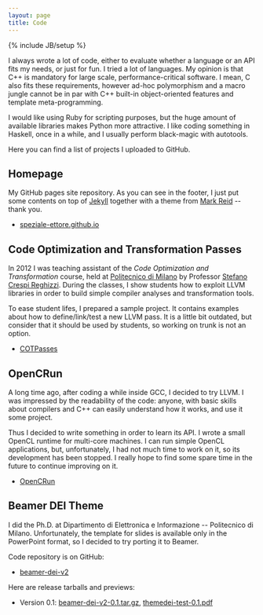 ```yaml
---
layout: page
title: Code
---
```

{% include JB/setup %}

I always wrote a lot of code, either to evaluate whether a language or an API fits my needs, or just for fun.
I tried a lot of languages.
My opinion is that C++ is mandatory for large scale, performance-critical software.
I mean, C also fits these requirements, however ad-hoc polymorphism and a macro jungle cannot be in par with C++ built-in object-oriented features and template meta-programming.

I would like using Ruby for scripting purposes, but the huge amount of available libraries makes Python more attractive.
I like coding something in Haskell,  once in a while, and I usually perform black-magic with autotools.

Here you can find a list of projects I uploaded to GitHub.

Homepage
--------

My GitHub pages site repository.
As you can see in the footer, I just put some contents on top of [Jekyll][www/jekyll] together with a theme from [Mark Reid][www/markReid] -- thank you.

* [speziale-ettore.github.io](https://github.com/speziale-ettore/speziale-ettore.github.com)

Code Optimization and Transformation Passes
-------------------------------------------

In 2012 I was teaching assistant of the _Code Optimization and Transformation_ course, held at [Politecnico di Milano][www/polimi] by Professor [Stefano Crespi Reghizzi](mailto:crespi@elet.polimi.it).
During the classes, I show students how to exploit LLVM libraries in order to build simple compiler analyses and transformation tools.

To ease student lifes, I prepared a sample project.
It contains examples about how to define/link/test a new LLVM pass.
It is a little bit outdated, but consider that it should be used by students, so working on trunk is not an option.

* [COTPasses](https://github.com/speziale-ettore/COTPasses)

OpenCRun
--------

A long time ago, after coding a while inside GCC, I decided to try LLVM.
I was impressed by the readability of the code: anyone, with basic skills about compilers and C++ can easily understand how it works, and use it some project.

Thus I decided to write something in order to learn its API. I wrote a small OpenCL runtime for multi-core machines.
I can run simple OpenCL applications, but, unfortunately, I had not much time to work on it, so its development has been stopped.
I really hope to find some spare time in the future to continue improving on it.

* [OpenCRun](https://github.com/speziale-ettore/OpenCRun)

Beamer DEI Theme
----------------

I did the Ph.D. at Dipartimento di Elettronica e Informazione -- Politecnico di Milano.
Unfortunately, the template for slides is available only in the PowerPoint format, so I decided to try porting it to Beamer.

Code repository is on GitHub:

* [beamer-dei-v2](https://github.com/speziale-ettore/beamer-dei-v2)

Here are release tarballs and previews:

* Version 0.1: [beamer-dei-v2-0.1.tar.gz](/code/download/beamer-dei-v2/beamer-dei-v2-0.1.tar.gz), [themedei-test-0.1.pdf](/code/download/beamer-dei-v2/themedei-test-0.1.pdf)

[www/jekyll]: http://github.com/mojombo/jekyll
[www/markReid]: http://mark.reid.name
[www/polimi]: http:///www.polimi.it
